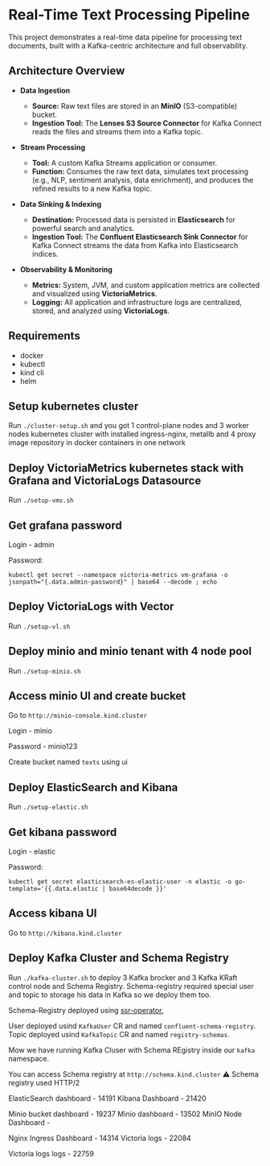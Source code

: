 # Real-Time Text Processing Pipeline

This project demonstrates a real-time data pipeline for processing text documents, built with a Kafka-centric architecture and full observability.

## Architecture Overview

* **Data Ingestion**
  * **Source:** Raw text files are stored in an **MinIO** (S3-compatible) bucket.
  * **Ingestion Tool:** The **Lenses S3 Source Connector** for Kafka Connect reads the files and streams them into a Kafka topic.

* **Stream Processing**
  * **Tool:** A custom Kafka Streams application or consumer.
  * **Function:** Consumes the raw text data, simulates text processing (e.g., NLP, sentiment analysis, data enrichment), and produces the refined results to a new Kafka topic.

* **Data Sinking & Indexing**
  * **Destination:** Processed data is persisted in **Elasticsearch** for powerful search and analytics.
  * **Ingestion Tool:** The **Confluent Elasticsearch Sink Connector** for Kafka Connect streams the data from Kafka into Elasticsearch indices.

* **Observability & Monitoring**
  * **Metrics:** System, JVM, and custom application metrics are collected and visualized using **VictoriaMetrics**.
  * **Logging:** All application and infrastructure logs are centralized, stored, and analyzed using **VictoriaLogs**.

## Requirements

* docker
* kubectl
* kind cli
* helm

## Setup kubernetes cluster

Run `./cluster-setup.sh` and you got 1 control-plane nodes and 3 worker nodes kubernetes cluster with installed ingress-nginx, metallb and 4 proxy image repository in docker containers in one network

## Deploy VictoriaMetrics kubernetes stack with Grafana and VictoriaLogs Datasource

Run `./setup-vms.sh`

## Get grafana password

Login - admin

Password:

`kubectl get secret --namespace victoria-metrics vm-grafana -o jsonpath="{.data.admin-password}" | base64 --decode ; echo`

## Deploy VictoriaLogs with Vector

Run `./setup-vl.sh`

## Deploy minio and minio tenant with 4 node pool

Run `./setup-minio.sh`

## Access minio UI and create bucket

Go to `http://minio-console.kind.cluster`

Login - minio

Password - minio123

Create bucket named `texts` using ui

## Deploy ElasticSearch and Kibana

Run `./setup-elastic.sh`

## Get kibana password

Login - elastic

Password:

`kubectl get secret elasticsearch-es-elastic-user -n elastic -o go-template='{{.data.elastic | base64decode }}'`

## Access kibana UI

Go to `http://kibana.kind.cluster`

## Deploy Kafka Cluster and Schema Registry

Run `./kafka-cluster.sh` to deploy 3 Kafka brocker and 3 Kafka KRaft control node and Schema Registry. Schema-registry required special user and topic to storage his data in Kafka so we deploy them too.

Schema-Registry deployed using [ssr-operator.](https://github.com/Randsw/schema-registry-operator-strimzi)

User deployed usind `KafkaUser` CR and named `confluent-schema-registry`.
Topic deployed usind `KafkaTopic` CR and named `registry-schemas`.

Mow we have running Kafka Cluser with Schema REgistry inside our `kafka` namespace.

You can access Schema registry at `http://schema.kind.cluster` :warning: Schema registry used HTTP/2





ElasticSearch dashboard - 14191
Kibana Dashboard - 21420

Minio bucket dashboard - 19237
Minio dashboard - 13502
MinIO Node Dashboard - 

Nginx Ingress Dashboard - 14314
Victoria logs  - 22084

Victoria logs logs - 22759